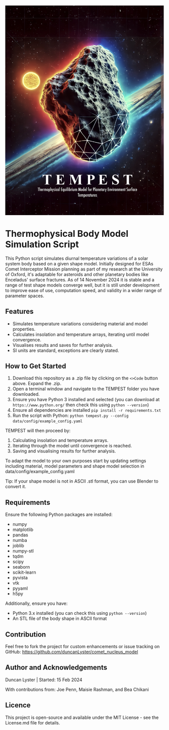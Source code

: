 ![TEMPEST Banner](resources/documentation/banner.jpg)

# Thermophysical Body Model Simulation Script
This Python script simulates diurnal temperature variations of a solar system body based on a given shape model. Initially designed for ESAs Comet Interceptor Mission planning as part of my research at the University of Oxford, it's adaptable for asteroids and other planetary bodies like Enceladus' surface fractures. As of 14 November 2024 it is stable and a range of test shape models converge well, but it is still under development to improve ease of use, computation speed, and validity in a wider range of parameter spaces. 

## Features
- Simulates temperature variations considering material and model properties.
- Calculates insolation and temperature arrays, iterating until model convergence.
- Visualises results and saves for further analysis.
- SI units are standard, exceptions are clearly stated.

## How to Get Started
1. Download this repository as a .zip file by clicking on the `<>Code` button above. Expand the .zip. 
2. Open a terminal window and navigate to the TEMPEST folder you have downloaded.
3. Ensure you have Python 3 installed and selected (you can download at `https://www.python.org/` then check this using `python --version`) 
4. Ensure all dependencies are installed `pip install -r requirements.txt`
5. Run the script with Python: `python tempest.py --config data/config/example_config.yaml`

TEMPEST will then proceed by:
1. Calculating insolation and temperature arrays.
2. Iterating through the model until convergence is reached.
3. Saving and visualising results for further analysis.

To adapt the model to your own purposes start by updating settings including material, model parameters and shape model selection in data/config/example_config.yaml

Tip: If your shape model is not in ASCII .stl format, you can use Blender to convert it.

## Requirements
Ensure the following Python packages are installed:

- numpy
- matplotlib
- pandas
- numba
- joblib
- numpy-stl
- tqdm
- scipy
- seaborn
- scikit-learn
- pyvista
- vtk
- pyyaml
- h5py

Additionally, ensure you have:
- Python 3.x installed (you can check this using `python --version`)
- An STL file of the body shape in ASCII format

## Contribution
Feel free to fork the project for custom enhancements or issue tracking on GitHub: https://github.com/duncanLyster/comet_nucleus_model

## Author and Acknowledgements
Duncan Lyster | Started: 15 Feb 2024

With contributions from: Joe Penn, Maisie Rashman, and Bea Chikani

## Licence
This project is open-source and available under the MIT License - see the License.md file for details.
